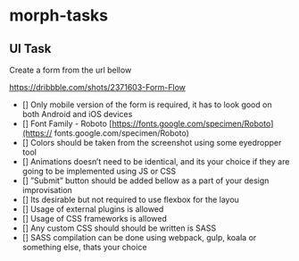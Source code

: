 # morph-tasks

## UI Task

Create a form from the url bellow

https://dribbble.com/shots/2371603-Form-Flow

- [] Only mobile version of the form is required, it has to look good on both Android and iOS
devices
- [] Font Family - Roboto [https://fonts.google.com/specimen/Roboto](https://
fonts.google.com/specimen/Roboto)
- [] Colors should be taken from the screenshot using some eyedropper tool
- [] Animations doesn’t need to be identical, and its your choice if they are going to be
implemented using JS or CSS
- [] ”Submit” button should be added bellow as a part of your design improvisation
- [] Its desirable but not required to use flexbox for the layou
- [] Usage of external plugins is allowed
- [] Usage of CSS frameworks is allowed
- [] Any custom CSS should should be written is SASS
- [] SASS compilation can be done using webpack, gulp, koala or something else, thats
your choice